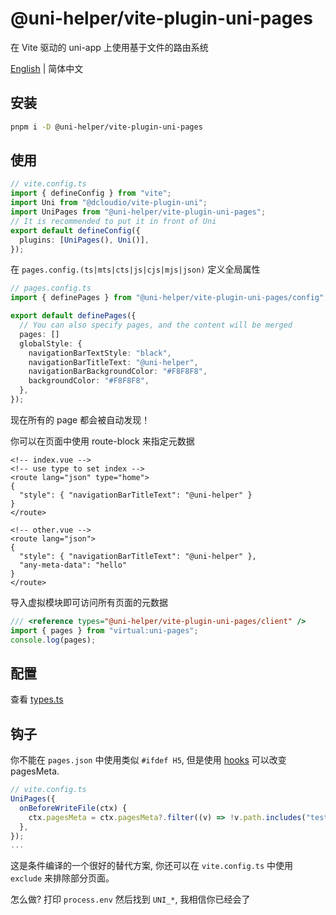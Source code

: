 # @uni-helper/vite-plugin-uni-pages

在 Vite 驱动的 uni-app 上使用基于文件的路由系统

[English](./README.md) | 简体中文

## 安装

```bash
pnpm i -D @uni-helper/vite-plugin-uni-pages
```

## 使用

```ts
// vite.config.ts
import { defineConfig } from "vite";
import Uni from "@dcloudio/vite-plugin-uni";
import UniPages from "@uni-helper/vite-plugin-uni-pages";
// It is recommended to put it in front of Uni
export default defineConfig({
  plugins: [UniPages(), Uni()],
});
```

在 `pages.config.(ts|mts|cts|js|cjs|mjs|json)` 定义全局属性

```ts
// pages.config.ts
import { definePages } from "@uni-helper/vite-plugin-uni-pages/config";

export default definePages({
  // You can also specify pages, and the content will be merged
  pages: []
  globalStyle: {
    navigationBarTextStyle: "black",
    navigationBarTitleText: "@uni-helper",
    navigationBarBackgroundColor: "#F8F8F8",
    backgroundColor: "#F8F8F8",
  },
});
```

现在所有的 page 都会被自动发现！

你可以在页面中使用 route-block 来指定元数据

```vue
<!-- index.vue -->
<!-- use type to set index -->
<route lang="json" type="home">
{
  "style": { "navigationBarTitleText": "@uni-helper" }
}
</route>

<!-- other.vue -->
<route lang="json">
{
  "style": { "navigationBarTitleText": "@uni-helper" },
  "any-meta-data": "hello"
}
</route>
```

导入虚拟模块即可访问所有页面的元数据

```ts
/// <reference types="@uni-helper/vite-plugin-uni-pages/client" />
import { pages } from "virtual:uni-pages";
console.log(pages);
```

## 配置

查看 [types.ts](./src/types.ts)

## 钩子

你不能在 `pages.json` 中使用类似 `#ifdef H5`, 但是使用 [hooks](./src/types.ts) 可以改变 pagesMeta.

```ts
// vite.config.ts
UniPages({
  onBeforeWriteFile(ctx) {
    ctx.pagesMeta = ctx.pagesMeta?.filter((v) => !v.path.includes("test"));
  },
});
...
```

这是条件编译的一个很好的替代方案, 你还可以在 `vite.config.ts` 中使用 `exclude` 来排除部分页面。

怎么做? 打印 `process.env` 然后找到 `UNI_*`, 我相信你已经会了
